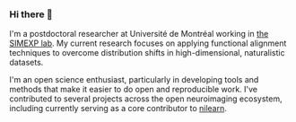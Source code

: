 ### Hi there 👋

I'm a postdoctoral researcher at Université de Montréal working in [the SIMEXP lab](https://simexp.github.io/lab-website/).
My current research focuses on applying functional alignment techniques to overcome distribution shifts in high-dimensional, naturalistic datasets.

I'm an open science enthusiast, particularly in developing tools and methods that make it easier to do open and reproducible work.
I've contributed to several projects across the open neuroimaging ecosystem, including currently serving as a core contributor to [nilearn](http://nilearn.github.io).

<!--
**emdupre/emdupre** is a ✨ _special_ ✨ repository because its `README.md` (this file) appears on your GitHub profile.

Here are some ideas to get you started:

- 🔭 I’m currently working on ...
- 🌱 I’m currently learning ...
- 👯 I’m looking to collaborate on ...
- 🤔 I’m looking for help with ...
- 💬 Ask me about ...
- 📫 How to reach me: ...
- 😄 Pronouns: ...
- ⚡ Fun fact: ...
-->
